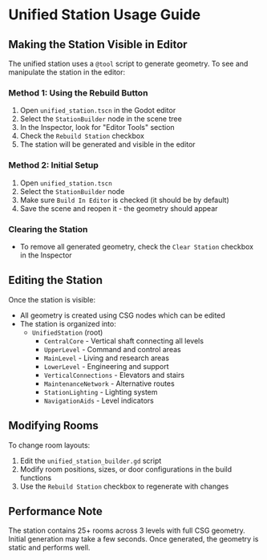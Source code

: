 # Unified Station Usage Guide

## Making the Station Visible in Editor

The unified station uses a `@tool` script to generate geometry. To see and manipulate the station in the editor:

### Method 1: Using the Rebuild Button
1. Open `unified_station.tscn` in the Godot editor
2. Select the `StationBuilder` node in the scene tree
3. In the Inspector, look for "Editor Tools" section
4. Check the `Rebuild Station` checkbox
5. The station will be generated and visible in the editor

### Method 2: Initial Setup
1. Open `unified_station.tscn`
2. Select the `StationBuilder` node
3. Make sure `Build In Editor` is checked (it should be by default)
4. Save the scene and reopen it - the geometry should appear

### Clearing the Station
- To remove all generated geometry, check the `Clear Station` checkbox in the Inspector

## Editing the Station

Once the station is visible:
- All geometry is created using CSG nodes which can be edited
- The station is organized into:
  - `UnifiedStation` (root)
    - `CentralCore` - Vertical shaft connecting all levels
    - `UpperLevel` - Command and control areas
    - `MainLevel` - Living and research areas  
    - `LowerLevel` - Engineering and support
    - `VerticalConnections` - Elevators and stairs
    - `MaintenanceNetwork` - Alternative routes
    - `StationLighting` - Lighting system
    - `NavigationAids` - Level indicators

## Modifying Rooms

To change room layouts:
1. Edit the `unified_station_builder.gd` script
2. Modify room positions, sizes, or door configurations in the build functions
3. Use the `Rebuild Station` checkbox to regenerate with changes

## Performance Note

The station contains 25+ rooms across 3 levels with full CSG geometry. Initial generation may take a few seconds. Once generated, the geometry is static and performs well.